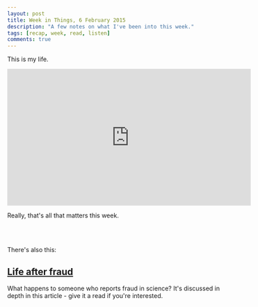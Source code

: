 ```yaml
---
layout: post
title: Week in Things, 6 February 2015
description: "A few notes on what I've been into this week."
tags: [recap, week, read, listen]
comments: true
---
```

This is my life.

<iframe width="560" height="315" src="https://www.youtube.com/embed/QZOD_ou2X5Q" frameborder="0" allowfullscreen></iframe>

Really, that's all that matters this week. 

<br><br>

There's also this:

## [Life after fraud](http://www.the-scientist.com/?articles.view/articleNo/27474/title/Life-After-Fraud/)

What happens to someone who reports fraud in science? It's discussed in depth in this article - give it a read if you're interested.